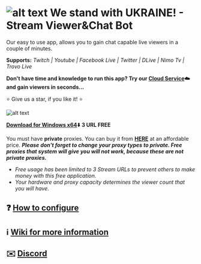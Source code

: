 # ![alt text](https://streamviewerbot.com/images/ukraine.png) We stand with UKRAINE! -  Stream Viewer&Chat Bot

Our easy to use app, allows you to gain chat capable live viewers in a couple of minutes.

**Supports:** *Twitch | Youtube | Facebook Live | Twitter | DLive | Nimo Tv | Trovo Live*

**Don't have time and knowledge to run this app? Try our **[Cloud Service](https://streamviewerbot.com/index.php/shop):cloud:** and gain viewers in seconds...** 

:star: Give us a star, if you like it! :star:

![alt text](https://streamviewerbot.com/images/ui3_0_7.png)

**[Download for Windows x64](https://streamviewerbot.com/Download/win-x64.zip):arrow_down:** **3 URL FREE**

You must have **private** proxies. You can buy it from [**HERE**](https://www.webshare.io/?referral_code=ceuygyx4sir2)
 at an affordable price. ***Please don't forget to change your proxy types to private. Free proxies that system will give you will not work, because these are not private proxies.***
 
* *Free usage has been limited to 3 Stream URLs to prevent others to make money with this free application.*
* *Your hardware and proxy capacity determines the viewer count that you will have.*
 

## **:question: [How to configure](https://github.com/gorkemhacioglu/Stream-Viewer-Bot/wiki/Configuration)**
## **:information_source: [Wiki for more information](https://github.com/gorkemhacioglu/Stream-Viewer-Bot/wiki)**
## **:envelope:	 [Discord](https://discord.gg/t9N85a3eVv)**
